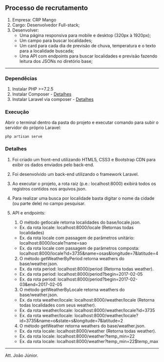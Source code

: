 
## Processo de recrutamento

1. Empresa: CRP Mango
2. Cargo: Desenvolvedor Full-stack;
3. Desenvolver:
    - Uma página responsiva para mobile e desktop (320px à 1920px);
    - Um campo para buscar localidades;
    - Um card para cada dia de previsão de chuva, temperatura e o texto para a localidade buscada;
    - Uma API com endpoints para buscar localidades e previsão fazendo leitura dos JSONs no diretório base;
___

### Dependêcias 

1. Instalar PHP >=7.2.5
2. Instalar Composer - [Detalhes](https://getcomposer.org/download/)
3. Instalar Laravel via composer - [Detalhes](https://laravel.com/docs/8.x#installation-via-composer)


### Execução

Abrir o terminal dentro da pasta do projeto e executar comando para subir o servidor do próprio Laravel:
 
    php artisan serve
 
### Detalhes 
1. Foi criado um front-end utilizando HTML5, CSS3 e Bootstrap CDN para exibir os dados enviados pelo back-end.
2. Foi desenvolvido um back-end utilizando o framework Laravel.
3. Ao executar o projeto, a rota raiz (p.e.: localhost:8000) exibirá todos os registros contidos nos arquivos.json.
4. Para realizar uma busca por localidade basta digitar o nome da cidade (ou parte dele) no campo pesquisar.
5. API e endpoints:
    1. O método getlocale retorna localidades do base/locale.json.
    - Ex. da rota locale: localhost:8000/locale (Retornas todas localidades) 
    - Ex. da rota locale com passagem de parâmetros unitário: localhost:8000/locale?name=sao 
    - Ex. da rota locale com passagem de parâmetros composta: localhost:8000/locale?id=3735&name=osas&longitude=7&latitude=4 
    
    2. O método getWeatherByPeriod retorna weathers do base/weather.json.
    - Ex. da rota period: localhost:8000/period (Retorna todas weather).
    - Ex. da rota period: localhost:8000/period?begin=2017-02-05 
    - Ex. da rota period: localhost:8000/period?begin=2017-02-03&end=2017-02-05
    
    3. O método getWeatherByLocale retorna weathers do base/weather.json. 
    - Ex. da rota weather/locale: localhost:8000/weather/locale (Retorna todas localidades com seus weather).
    - Ex. da rota weather/locale: localhost:8000/weather/locale?id=3735
    - Ex. da rota weather/locale: localhost:8000/weather/locale?id=3735&name=o&state=s&longitude=7&latitude=2

    4. O método getWeather retorna weathers do base/weather.json. 
    - Ex. da rota locale: localhost:8000/weather (Retorna todas weather).
    - Ex. da rota locale: localhost:8000/weather?temp_min=22
    - Ex. da rota locale: localhost:8000/weather?temp_min=22$temp_max
___


Att. João Júnior.
